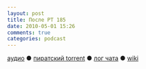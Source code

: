 ```yaml
---
layout: post
title: После РТ 185
date: 2010-05-01 15:26
comments: true
categories: podcast
---
```

[аудио](http://cdn.radio-t.com/rt185post.mp3) ● [пиратский torrent](http://pirates.radio-t.com/torrents/rt185post.mp3.torrent) ● [лог чата](http://chat.radio-t.com/logs/radio-t-185.html) ● [wiki](http://wiki.radio-t.com/%D0%9F%D0%BE%D1%81%D0%BB%D0%B5_%D0%A0%D0%A2_185)<audio src="http://cdn.radio-t.com/rt185post.mp3" preload="none">
